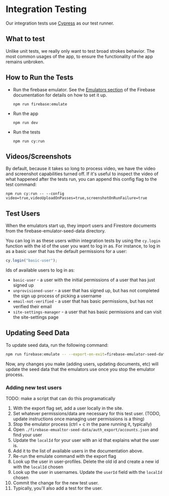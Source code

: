 # Integration Testing

Our integration tests use [Cypress](https://www.cypress.io/) as our test runner.

## What to test

Unlike unit tests, we really only want to test broad strokes behavior. The most common usages of the app, to ensure the functionality of the app remains unbroken.

## How to Run the Tests

- Run the firebase emulator. See the [Emulators section](../firebase/updating-firestore-and-functions.md#emulators) of the Firebase documentation for details on how to set it up.
  ```
  npm run firebase:emulate
  ```
- Run the app
  ```
  npm run dev
  ```
- Run the tests
  ```
  npm run cy:run
  ```

## Videos/Screenshots

By default, because it takes so long to process video, we have the video and screenshot capabilities turned off. If it's useful to inspect the video of what happened after the tests run, you can append this config flag to the test command:

```
npm run cy:run -- --config video=true,videoUploadOnPasses=true,screenshotOnRunFailure=true
```

## Test Users

When the emulators start up, they import users and Firestore documents from the firebase-emulator-seed-data directory.

You can log in as these users within integration tests by using the `cy.login` function with the id of the user you want to log in as. For instance, to log in as a basic user that has the default permissions for a user:

```ts
cy.login("basic-user");
```

Ids of available users to log in as:

- `basic-user` - a user with the initial permissions of a user that has just signed up
- `unprovisioned-user` - a user that has signed up, but has not completed the sign up process of picking a username
- `email-not-verified` - a user that has basic permissions, but has not verified their email
- `site-settings-manager` - a user that has basic permissions and can visit the site-settings page

## Updating Seed Data

To update seed data, run the following command:

```bash
npm run firebase:emulate -- --export-on-exit=firebase-emulator-seed-data
```

Now, any changes you make (adding users, updating documents, etc) will update the seed data that the emulators use once you stop the emulator process.

### Adding new test users

TODO: make a script that can do this programatically

1. With the export flag set, add a user locally in the site.
1. Set whatever permissions/data are necessary for this test user. (TODO, update instructions once managing user permissions is a thing)
1. Stop the emulator process (ctrl + c in the pane running it, typically)
1. Open `./firebase-emualtor-seed-data/auth_export/accounts.json` and find your user
1. Update the `localId` for your user with an id that explains what the user is.
1. Add it to the list of available users in the documentation above.
1. Re-run the emulate command with the export flag
1. Look up the user in user-profiles. Delete the old id and create a new id with the `localId` chosen
1. Look up the user in usernames. Update the `userId` field with the `localId` chosen
1. Commit the change for the new test user.
1. Typically, you'll also add a test for the user.
